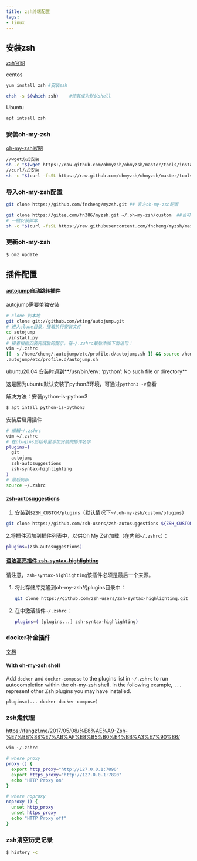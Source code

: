```yaml
---
title: zsh终端配置
tags:
- linux
---
```




## 安装zsh

[zsh官网](https://github.com/ohmyzsh/ohmyzsh/wiki/Installing-ZSH)

centos

```bash
yum install zsh	#安装zsh

chsh -s $(which zsh)	#使其成为默认shell
```

Ubuntu

```sh
apt intsall zsh
```



### 安装oh-my-zsh

[oh-my-zsh官网](https://github.com/ohmyzsh/ohmyzsh)

```bash
//wget方式安装
sh -c "$(wget https://raw.github.com/ohmyzsh/ohmyzsh/master/tools/install.sh -O -)"
//curl方式安装
sh -c "$(curl -fsSL https://raw.github.com/ohmyzsh/ohmyzsh/master/tools/install.sh)"
```

### 导入oh-my-zsh配置

```bash
git clone https://github.com/fncheng/myzsh.git ## 官方oh-my-zsh配置

git clone https://gitee.com/fn386/myzsh.git ~/.oh-my-zsh/custom  ##也可导入自己的配置
# 一键安装脚本
sh -c "$(curl -fsSL https://raw.githubusercontent.com/fncheng/myzsh/master/install.sh)"
```

### 更新oh-my-zsh

```sh
$ omz update
```



## 插件配置

#### [autojump](https://github.com/wting/autojump)自动跳转插件

autojump需要单独安装

```bash
# clone 到本地
git clone git://github.com/wting/autojump.git
# 进入clone目录，接着执行安装文件
cd autojump
./install.py
# 接着根据安装完成后的提示，在~/.zshrc最后添加下面语句：
vim ~/.zshrc    
[[ -s /home/cheng/.autojump/etc/profile.d/autojump.sh ]] && source /home/cheng/
.autojump/etc/profile.d/autojump.sh
```

ubuntu20.04 安装时遇到**/usr/bin/env: ‘python’: No such file or directory**

这是因为ubuntu默认安装了python3环境，可通过`python3 -V`查看

解决方法：安装python-is-python3

```sh
$ apt intall python-is-python3
```



安装后启用插件

```bash
# 编辑~/.zshrc   
vim ~/.zshrc    
# 在plugins后括号里添加安装的插件名字
plugins=(
  git 
  autojump
  zsh-autosuggestions
  zsh-syntax-highlighting
)
# 最后刷新
source ~/.zshrc    
```



#### [zsh-autosuggestions]()

1. 安装到`$ZSH_CUSTOM/plugins`（默认情况下`~/.oh-my-zsh/custom/plugins`）

```bash
git clone https://github.com/zsh-users/zsh-autosuggestions ${ZSH_CUSTOM:-~/.oh-my-zsh/custom}/plugins/zsh-autosuggestions
```

2.将插件添加到插件列表中，以供Oh My Zsh加载（在内部`~/.zshrc`）：

```bash
plugins=(zsh-autosuggestions)
```

#### [语法高亮插件 zsh-syntax-highlighting](https://github.com/zsh-users/zsh-syntax-highlighting)

请注意，`zsh-syntax-highlighting`该插件必须是最后一个来源。

1. 将此存储库克隆到oh-my-zsh的plugins目录中：

   ```bash
   git clone https://github.com/zsh-users/zsh-syntax-highlighting.git ${ZSH_CUSTOM:-~/.oh-my-zsh/custom}/plugins/zsh-syntax-highlighting
   ```

2. 在中激活插件`~/.zshrc`：

   ```bash
   plugins=( [plugins...] zsh-syntax-highlighting)
   ```

### docker补全插件

[文档](https://docs.docker.com/compose/completion/#zsh)

#### With oh-my-zsh shell

Add `docker` and `docker-compose` to the plugins list in `~/.zshrc` to run autocompletion within the oh-my-zsh shell. In the following example, `...` represent other Zsh plugins you may have installed.

```
plugins=(... docker docker-compose)
```

### zsh走代理

https://fangzf.me/2017/05/08/%E8%AE%A9-Zsh-%E7%BB%88%E7%AB%AF%E8%B5%B0%E4%BB%A3%E7%90%86/

```bash
vim ~/.zshrc

# where proxy
proxy () {
  export http_proxy="http://127.0.0.1:7890"
  export https_proxy="http://127.0.0.1:7890"
  echo "HTTP Proxy on"
}

# where noproxy
noproxy () {
  unset http_proxy
  unset https_proxy
  echo "HTTP Proxy off"
}
```



### zsh清空历史记录

```sh
$ history -c
```

